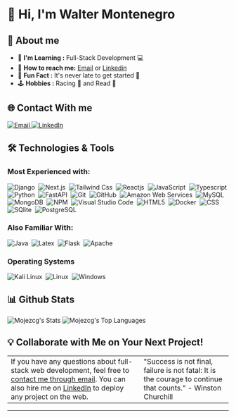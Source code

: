 # 👋 Hi, I'm Walter Montenegro
## 🚀 About me
-  🌱 **I'm Learning :** Full-Stack Development 💻
-  📧 **How to reach me:**
   <a href="mailto:jesusmontenegro941@gmail.com" >Email</a> or <a href="https://www.linkedin.com/in/montenegrowalter/" >Linkedin</a>
-  🎯 **Fun Fact :** It's never late to get started 🎯
-  🕹️ **Hobbies :** Racing 🏁 and Read 📖
  
## 🌐 Contact With me
<a href="mailto:jesusmontenegro941@gmail.com">
  <img src="https://img.shields.io/badge/Email-D14836?style=for-the-badge&logo=gmail&logoColor=white" alt="Email">
</a>
<a href="https://www.linkedin.com/in/montenegrowalter/">
  <img src="https://img.shields.io/badge/LinkedIn-0077B5?style=for-the-badge&logo=linkedin&logoColor=white" alt="LinkedIn">
</a>

 
## 🛠️ Technologies & Tools

### Most Experienced with:
![Django](https://img.shields.io/badge/Django-092E20?style=flat-square&logo=django&logoColor=white)&nbsp;
![Next.js](https://img.shields.io/badge/Next.js-f3f3f3?logo=nextdotjs&logoColor=black)&nbsp;
![Tailwind Css](https://img.shields.io/badge/TailwindCSS-%2338B2AC.svg?logo=tailwindcss&logoColor=white)&nbsp;
![Reactjs](https://img.shields.io/badge/React-20232A?style=flat&logo=react&logoColor=61DAFB)&nbsp;
![JavaScript](https://img.shields.io/badge/-JavaScript-0f0f0f?style=flat-square&logo=javascript)&nbsp;
![Typescript](https://img.shields.io/badge/-TypeScript-fff?style=flat-square&logo=typescript&logoColor=0003f4)&nbsp;
![Python](https://img.shields.io/badge/Python-14354C?style=flat-square&logo=python&logoColor=white)&nbsp;
![FastAPI](https://img.shields.io/badge/FastAPI-white?style=flat-square&logo=fastapi&logoColor=009485)&nbsp;
![Git](https://img.shields.io/badge/-Git-05122A?style=flat&logo=git)&nbsp;
![GitHub](https://img.shields.io/badge/-GitHub-181717?style=flat-square&logo=github)&nbsp;
![Amazon Web Services](https://img.shields.io/badge/Amazon_AWS-232F3E?style=flat&logo=amazon-aws&logoColor=white)&nbsp;
![MySQL](https://img.shields.io/badge/MySQL-00000F?style=flat&logo=mysql&logoColor=white)&nbsp;
![MongoDB](https://img.shields.io/badge/MongoDB-47A248?style=flat&logo=mongodb&logoColor=green)&nbsp;
![NPM](https://img.shields.io/badge/npm-CB3837?style=flat&logo=npm&logoColor=white)&nbsp;
![Visual Studio Code](https://img.shields.io/badge/-Visual%20Studio%20Code-05122A?style=flat&logo=visual-studio-code&logoColor=007ACC)&nbsp;
![HTML5](https://img.shields.io/badge/HTML-202020?style=flat-square&logo=html5&logoColor=d94a24)&nbsp;
![Docker](https://img.shields.io/badge/Docker-2CA5E0?style=flat&logo=docker&logoColor=white)&nbsp;
![CSS](https://img.shields.io/badge/CSS-5bb4de?&style=flat-square&logo=css3&logoColor=264ddf)&nbsp;
![SQlite](https://img.shields.io/badge/-SQlite-05122A?style=flat&logo=sqlite&logoColor=A8B9CC)&nbsp;
![PostgreSQL](https://img.shields.io/badge/PostgreSQL-316192?style=flat&logo=postgresql&logoColor=green)&nbsp;

### Also Familiar With: 
![Java](https://img.shields.io/badge/-Java-007396?style=flat-square&logo=java)&nbsp;
![Latex](https://img.shields.io/badge/-Latex-05122A?style=flat&logo=latex&logoColor=008080)&nbsp;
![Flask](https://img.shields.io/badge/Flask-000000?style=flat&logo=flask&logoColor=white)&nbsp;
![Apache](https://img.shields.io/badge/Apache-D22128?style=flat&logo=Apache&logoColor=white)&nbsp;

### Operating Systems

![Kali Linux](https://img.shields.io/badge/Kali_Linux-557C94?logo=kali-linux&logoColor=white)&nbsp;
![Linux](https://img.shields.io/badge/Linux-05122A?style=flat&logo=linux&logoColor=white)&nbsp;
![Windows](https://img.shields.io/badge/Windows-0078D6?logo=windows&logoColor=white)&nbsp;

## 📊 Github Stats 
![Mojezcg's Stats](https://github-readme-stats.vercel.app/api?username=mojezcg&theme=dark&icon_color=7031f7&text_color=ddd&show_icons=true&hide_border=true&count_private=true&hide=stars)
![Mojezcg's Top Languages](https://github-readme-stats.vercel.app/api/top-langs/?username=mojezcg&theme=dark&text_color=ddd&show_icons=true&hide_border=true&layout=compact)

## 💡 Collaborate with Me on Your Next Project!
<table style="border: none">
  <tr>
    <td width="60%" valign="top">
      If you have any questions about full-stack web development, feel free to <a href="mailto:jsMonte31@gmail.com">contact me through email</a>. You can also hire me on <a href="https://www.linkedin.com/in/montenegrowalter/">LinkedIn</a> to deploy any project on the web.
    </td>
    <td width="40%" valign="top">
      "Success is not final, failure is not fatal: It is the courage to continue that counts." - Winston Churchill
    </td>
  </tr>
</table>

-----
